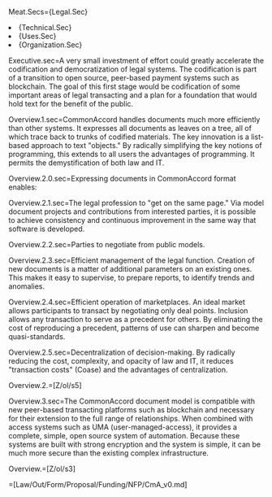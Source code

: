 Meat.Secs={Legal.Sec}<li>{Technical.Sec}<li>{Uses.Sec}<li>{Organization.Sec}

Executive.sec=A very small investment of effort could greatly accelerate the codification and democratization of legal systems.  The codification is part of a transition to open source, peer-based payment systems such as blockchain.  The goal of this first stage would be codification of some important areas of legal transacting and a plan for a foundation that would hold text for the benefit of the public.


Overview.1.sec=CommonAccord handles documents much more efficiently than other systems.  It expresses all documents as leaves on a tree, all of which trace back to trunks of codified materials.  The key innovation is a list-based approach to text "objects."  By radically simplifying the key notions of programming, this extends to all users the advantages of programming.  It permits the demystification of both law and IT.

Overview.2.0.sec=Expressing documents in CommonAccord format enables: 

Overview.2.1.sec=The legal profession to "get on the same page."  Via model document projects and contributions from interested parties, it is possible to achieve consistency and continuous improvement in the same way that software is developed.

Overview.2.2.sec=Parties to negotiate from public models.

Overview.2.3.sec=Efficient management of the legal function.  Creation of new documents is a matter of additional parameters on an existing ones.  This makes it easy to supervise, to prepare reports, to identify trends and anomalies.

Overview.2.4.sec=Efficient operation of marketplaces.  An ideal market allows participants to transact by negotiating only deal points. Inclusion allows any transaction to serve as a precedent for others.  By eliminating the cost of reproducing a precedent, patterns of use can sharpen and become quasi-standards.

Overview.2.5.sec=Decentralization of decision-making.  By radically reducing the cost, complexity, and opacity of law and IT, it reduces "transaction costs" (Coase) and the advantages of centralization.

Overview.2.=[Z/ol/s5]

Overview.3.sec=The CommonAccord document model is compatible with new peer-based transacting platforms such as blockchain and necessary for their extension to the full range of relationships.  When combined with access systems such as UMA (user-managed-access), it provides a complete, simple, open source system of automation.  Because these systems are built with strong encryption and the system is simple, it can be much more secure than the existing complex infrastructure.

Overview.=[Z/ol/s3]

=[Law/Out/Form/Proposal/Funding/NFP/CmA_v0.md]